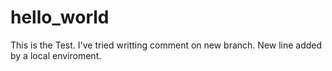 # hello_world

This is the Test.
I've tried writting comment on new branch.
New line added by a local enviroment.

